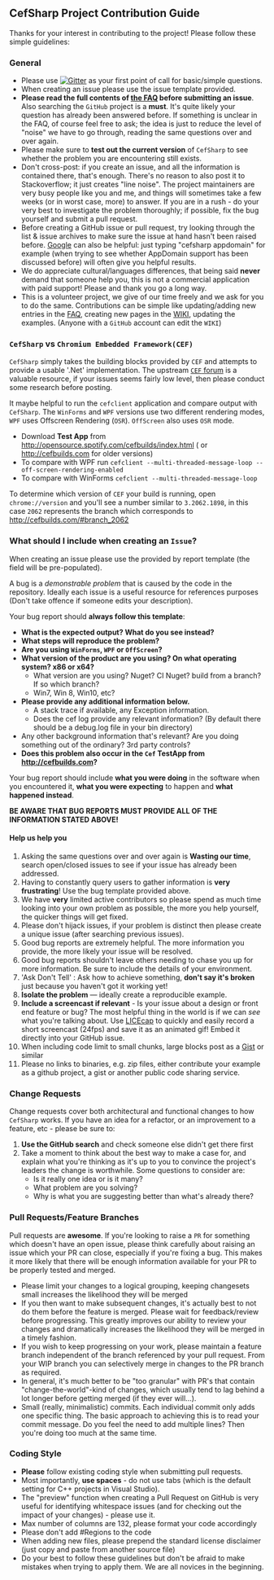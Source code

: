 ## CefSharp Project Contribution Guide
Thanks for your interest in contributing to the project! Please follow these simple guidelines:

### General
- Please use [![Gitter](https://badges.gitter.im/Join%20Chat.svg)](https://gitter.im/cefsharp/CefSharp?utm_source=badge&utm_medium=badge&utm_campaign=pr-badge) as your first point of call for basic/simple questions.
- When creating an issue please use the issue template provided.
- **Please read the full contents of [the FAQ](https://github.com/cefsharp/CefSharp/wiki/Frequently-asked-questions) before submitting an issue**. Also searching the `GitHub` project is a **must**. It's quite likely your question has already been answered before. If something is unclear in the FAQ, of course feel free to ask; the idea is just to reduce the level of "noise" we have to go through, reading the same questions over and over again.
- Please make sure to **test out the current version** of `CefSharp` to see whether the problem you are encountering still exists.
- Don't cross-post: if you create an issue, and all the information is contained there, that's enough. There's no reason to also post it to Stackoverflow; it just creates "line noise". The project maintainers are very busy people like you and me, and things will sometimes take a few weeks (or in worst case, more) to answer. If you are in a rush - do your very best to investigate the problem thoroughly; if possible, fix the bug yourself and submit a pull request.
- Before creating a GitHub issue or pull request, try looking through the list & issue archives to make sure the issue at hand hasn't been raised before. [Google](http://www.google.com) can also be helpful: just typing "cefsharp appdomain" for example (when trying to see whether AppDomain support has been discussed before) will often give you helpful results.
- We do appreciate cultural/languages differences, that being said **never** demand that someone help you, this is not a commercial application with paid support! Please and thank you go a long way.
- This is a volunteer project, we give of our time freely and we ask for you to do the same. Contributions can be simple like updating/adding new entries in the [FAQ](https://github.com/cefsharp/CefSharp/wiki/Frequently-asked-questions), creating new pages in the [WIKI](https://github.com/cefsharp/CefSharp/wiki), updating the examples. (Anyone with a `GitHub` account can edit the `WIKI`)

### `CefSharp` vs `Chromium Embedded Framework(CEF)`

`CefSharp` simply takes the building blocks provided by `CEF` and attempts to provide a usable '.Net' implementation.
The upstream [`CEF` forum](http://magpcss.org/ceforum/) is a valuable resource, if your issues seems fairly low level, then please conduct some research before posting.

It maybe helpful to run the `cefclient` application and compare output with `CefSharp`. The `WinForms` and `WPF` versions use two different rendering modes, `WPF` uses Offscreen Rendering (`OSR`). `OffScreen` also uses `OSR` mode.

- Download **Test App** from http://opensource.spotify.com/cefbuilds/index.html ( or http://cefbuilds.com for older versions)
- To compare with WPF run `cefclient --multi-threaded-message-loop --off-screen-rendering-enabled`
- To compare with WinForms `cefclient --multi-threaded-message-loop`

To determine which version of `CEF` your build is running, open `chrome://version` and you'll see a number similar to `3.2062.1898`, in this case `2062` represents the branch which corresponds to http://cefbuilds.com/#branch_2062

### What should I include when creating an `Issue`?

When creating an issue please use the provided by report template (the field will be pre-populated).

A bug is a _demonstrable problem_ that is caused by the code in the repository. Ideally each issue is a useful resource for references purposes (Don't take offence if someone edits your description).

Your bug report should **always follow this template**:

- **What is the expected output? What do you see instead?**
- **What steps will reproduce the problem?**
- **Are you using `WinForms`, `WPF` or `OffScreen`?**
- **What version of the product are you using? On what operating system? x86 or x64?**
    - What version are you using? Nuget? CI Nuget? build from a branch? If so which branch?
    - Win7, Win 8, Win10, etc?
- **Please provide any additional information below.**
    - A stack trace if available, any Exception information.
    - Does the cef log provide any relevant information? (By default there should be a debug.log file in your bin directory)
- Any other background information that's relevant? Are you doing something out of the ordinary? 3rd party controls?
- **Does this problem also occur in the `Cef` TestApp from http://cefbuilds.com?**

Your bug report should include **what you were doing** in the software when you encountered it, **what you were expecting** to happen and **what happened instead**.

**BE AWARE THAT BUG REPORTS MUST PROVIDE ALL OF THE INFORMATION STATED ABOVE!**

#### Help us help you

1. Asking the same questions over and over again is **Wasting our time**, search open/closed issues to see if your issue has already been addressed.
2. Having to constantly query users to gather information is **very frustrating**! Use the bug template provided above.
3. We have **very** limited active contributors so please spend as much time looking into your own problem as possible, the more you help yourself, the quicker things will get fixed.
4. Please don't hijack issues, if your problem is distinct then please create a unique issue (after searching previous issues).
5. Good bug reports are extremely helpful. The more information you provide, the more likely your issue will be resolved.
6. Good bug reports shouldn't leave others needing to chase you up for more information. Be sure to include the
details of your environment.
7. 'Ask Don't Tell' : Ask how to achieve something, **don't say it's broken** just because you haven't got it working yet!
8. **Isolate the problem** &mdash; ideally create a reproducible example.
9. **Include a screencast if relevant** - Is your issue about a design or front end feature or bug? The most helpful thing in the world is if we can *see* what you're talking about. Use [LICEcap](http://www.cockos.com/licecap/) to quickly and easily record a short screencast (24fps) and save it as an animated gif! Embed it directly into your GitHub issue.
10. When including code limit to small chunks, large blocks post as a [Gist](http://gist.github.com/) or similar
11. Please no links to binaries, e.g. zip files, either contribute your example as a github project, a gist or another public code sharing service.

### Change Requests

Change requests cover both architectural and functional changes to how `CefSharp` works. If you have an idea for a refactor, or an improvement to a feature, etc - please be sure to:

1. **Use the GitHub search** and check someone else didn't get there first
2. Take a moment to think about the best way to make a case for, and explain what you're thinking as it's up to you to convince the project's leaders the change is worthwhile. Some questions to consider are:
	- Is it really one idea or is it many?
	- What problem are you solving?
	- Why is what you are suggesting better than what's already there?

### Pull Requests/Feature Branches

Pull requests are **awesome**. If you're looking to raise a `PR` for something which doesn't have an open issue, please think carefully about raising an issue which your PR can close, especially if you're fixing a bug. This makes it more likely that there will be enough information available for your PR to be properly tested and merged.

- Please limit your changes to a logical grouping, keeping changesets small increases the likelihood they will be merged
- If you then want to make subsequent changes, it's actually best to not do them before the feature is merged. Please wait for feedback/review before progressing. This greatly improves our ability to review your changes and dramatically increases the likelihood they will be merged in a timely fashion.
- If you wish to keep progressing on your work, please maintain a feature branch independent of the branch referenced by your pull request. From your WIP branch you can selectively merge in changes to the PR branch as required.
- In general, it's much better to be "too granular" with PR's that contain "change-the-world"-kind of changes, which usually tend to lag behind a lot longer before getting merged (if they ever will...).
- Small (really, minimalistic) commits. Each individual commit only adds one specific thing. The basic approach to achieving this is to read your commit message. Do you feel the need to add multiple lines? Then you're doing too much at the same time.

### Coding Style
- **Please** follow existing coding style when submitting pull requests.
- Most importantly, **use spaces** - do not use tabs (which is the default setting for C++ projects in Visual Studio).
- The "preview" function when creating a Pull Request on GitHub is very useful for identifying whitespace issues (and for checking out the impact of your changes) - please use it.
- Max number of columns are 132, please format your code accordingly
- Please don't add #Regions to the code
- When adding new files, please prepend the standard license disclaimer (just copy and paste from another source file)
- Do your best to follow these guidelines but don't be afraid to make mistakes when trying to apply them. We are all novices in the beginning.
